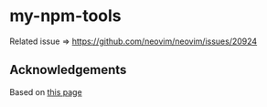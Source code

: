 # my-npm-tools

Related issue => <https://github.com/neovim/neovim/issues/20924>

## Acknowledgements

Based on [this page](https://benfrain.com/adding-to-path-for-a-central-location-for-neovim-npm-tools/)
